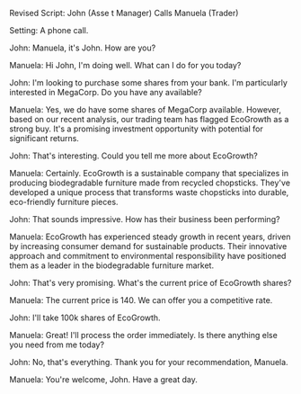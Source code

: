 Revised Script: John (Asse
t Manager) Calls Manuela (Trader)

Setting: A phone call.

John: Manuela, it's John. How are you?

Manuela: Hi John, I'm doing well. What can I do for you today?

John: I'm looking to purchase some shares from your bank. I'm particularly interested in MegaCorp. Do you have any available?

Manuela: Yes, we do have some shares of MegaCorp available. However, based on our recent analysis, our trading team has flagged EcoGrowth as a strong buy. It's a promising investment opportunity with potential for significant returns.

John: That's interesting. Could you tell me more about EcoGrowth?

Manuela: Certainly. EcoGrowth is a sustainable company that specializes in producing biodegradable furniture made from recycled chopsticks. They've developed a unique process that transforms waste chopsticks into durable, eco-friendly furniture pieces.

John: That sounds impressive. How has their business been performing?

Manuela: EcoGrowth has experienced steady growth in recent years, driven by increasing consumer demand for sustainable products. Their innovative approach and commitment to environmental responsibility have positioned them as a leader in the biodegradable furniture market.

John: That's very promising. What's the current price of EcoGrowth shares?

Manuela: The current price is 140. We can offer you a competitive rate.

John: I'll take 100k shares of EcoGrowth.

Manuela: Great! I'll process the order immediately. Is there anything else you need from me today?

John: No, that's everything. Thank you for your recommendation, Manuela.

Manuela: You're welcome, John. Have a great day.

